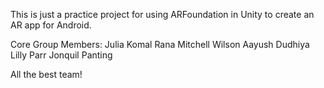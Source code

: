 This is just a practice project for using ARFoundation in Unity to create an AR app for Android.


Core Group Members:
Julia 
Komal Rana
Mitchell Wilson
Aayush Dudhiya
Lilly Parr
Jonquil Panting

All the best team! 

